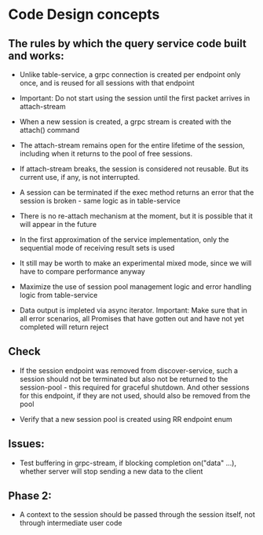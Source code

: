 # Code Design concepts

## The rules by which the query service code built and works:

- Unlike table-service, a grpc connection is created per endpoint only once, and is reused for all sessions with that endpoint

- Important: Do not start using the session until the first packet arrives in attach-stream

- When a new session is created, a grpc stream is created with the attach() command

- The attach-stream remains open for the entire lifetime of the session, including when it
  returns to the pool of free sessions.

- If attach-stream breaks, the session is considered not reusable.  But its current use, if any, is not interrupted.

- A session can be terminated if the exec method returns an error that the session is broken - same logic as in table-service

- There is no re-attach mechanism at the moment, but it is possible that it will appear in the future

- In the first approximation of the service implementation, only the sequential mode of receiving result sets is used

- It still may be worth to make an experimental mixed mode, since we will have to compare performance anyway

- Maximize the use of session pool management logic and error handling logic from table-service

- Data output is impleted via async iterator. Important: Make sure that in all error scenarios, all
  Promises that have gotten out and have not yet completed will return reject

## Check

- If the session endpoint was removed from discover-service, such a session should not be terminated
  but also not be returned to the session-pool - this required for graceful shutdown.  And other sessions
  for this endpoint, if they are not used, should also be removed from the pool

- Verify that a new session pool is created using RR endpoint enum

## Issues:

- Test buffering in grpc-stream, if blocking completion on("data" ...), whether server will stop
  sending a new data to the client

## Phase 2:

- A context to the session should be passed through the session itself, not through intermediate user code
